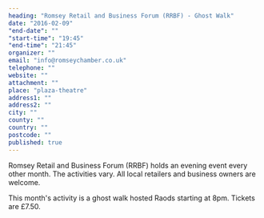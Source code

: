 ```yaml
---
heading: "Romsey Retail and Business Forum (RRBF) - Ghost Walk"
date: "2016-02-09"
"end-date": ""
"start-time": "19:45"
"end-time": "21:45"
organizer: ""
email: "info@romseychamber.co.uk"
telephone: ""
website: ""
attachment: ""
place: "plaza-theatre"
address1: ""
address2: ""
city: ""
county: ""
country: ""
postcode: ""
published: true
---
```


Romsey Retail and Business Forum (RRBF) holds an evening event every other month. The activities vary. All local retailers and business owners are welcome.

This month's activity is a ghost walk hosted Raods starting at 8pm. Tickets are £7.50.
